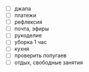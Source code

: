 - [ ] джапа
- [ ] платежи
- [ ] рефлексия
- [ ] почта, эфиры
- [ ] рукоделие 
- [ ] уборка 1 час
- [ ] кухня
- [ ] проверить попугаев
- [ ] отдых, свободные занятия